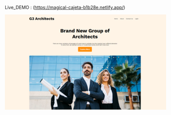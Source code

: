 Live_DEMO : (https://magical-cajeta-b1b28e.netlify.app/)

![Image URL](https://github.com/mddipu07/G3-architect-website/blob/119812832c5055c507f655d126211c66b0fa7097/Screenshot%202025-07-29%20201225.png)
